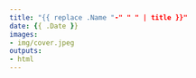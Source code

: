 ```yaml
---
title: "{{ replace .Name "-" " " | title }}"
date: {{ .Date }}
images:
- img/cover.jpeg
outputs:
- html
---
```

